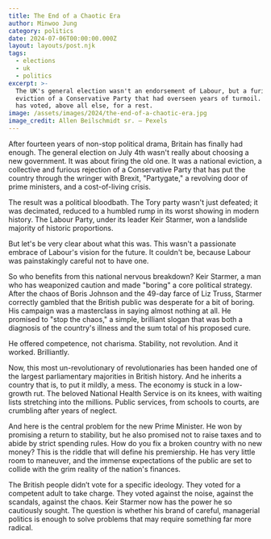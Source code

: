 ```yaml
---
title: The End of a Chaotic Era
author: Minwoo Jung
category: politics
date: 2024-07-06T00:00:00.000Z
layout: layouts/post.njk
tags:
  - elections
  - uk
  - politics
excerpt: >-
  The UK's general election wasn't an endorsement of Labour, but a furious
  eviction of a Conservative Party that had overseen years of turmoil. Britain
  has voted, above all else, for a rest.
image: /assets/images/2024/the-end-of-a-chaotic-era.jpg
image_credit: Allen Beilschmidt sr. — Pexels
---
```


After fourteen years of non-stop political drama, Britain has finally had enough. The general election on July 4th wasn't really about choosing a new government. It was about firing the old one. It was a national eviction, a collective and furious rejection of a Conservative Party that has put the country through the wringer with Brexit, "Partygate," a revolving door of prime ministers, and a cost-of-living crisis.

The result was a political bloodbath. The Tory party wasn't just defeated; it was decimated, reduced to a humbled rump in its worst showing in modern history. The Labour Party, under its leader Keir Starmer, won a landslide majority of historic proportions.

But let's be very clear about what this was. This wasn't a passionate embrace of Labour's vision for the future. It couldn't be, because Labour was painstakingly careful not to have one.

So who benefits from this national nervous breakdown? Keir Starmer, a man who has weaponized caution and made "boring" a core political strategy. After the chaos of Boris Johnson and the 49-day farce of Liz Truss, Starmer correctly gambled that the British public was desperate for a bit of boring. His campaign was a masterclass in saying almost nothing at all. He promised to "stop the chaos," a simple, brilliant slogan that was both a diagnosis of the country's illness and the sum total of his proposed cure.

He offered competence, not charisma. Stability, not revolution. And it worked. Brilliantly.

Now, this most un-revolutionary of revolutionaries has been handed one of the largest parliamentary majorities in British history. And he inherits a country that is, to put it mildly, a mess. The economy is stuck in a low-growth rut. The beloved National Health Service is on its knees, with waiting lists stretching into the millions. Public services, from schools to courts, are crumbling after years of neglect.

And here is the central problem for the new Prime Minister. He won by promising a return to stability, but he also promised not to raise taxes and to abide by strict spending rules. How do you fix a broken country with no new money? This is the riddle that will define his premiership. He has very little room to maneuver, and the immense expectations of the public are set to collide with the grim reality of the nation's finances.

The British people didn’t vote for a specific ideology. They voted for a competent adult to take charge. They voted against the noise, against the scandals, against the chaos. Keir Starmer now has the power he so cautiously sought. The question is whether his brand of careful, managerial politics is enough to solve problems that may require something far more radical.
